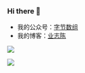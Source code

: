 ### Hi there 👋

- 我的公众号：[字节数组](https://p3-juejin.byteimg.com/tos-cn-i-k3u1fbpfcp/adbc507fc3704fd8955aae739a433db2~tplv-k3u1fbpfcp-zoom-1.image)
- 我的博客：[业志陈](https://juejin.cn/user/923245496518439/posts)

![](https://p3-juejin.byteimg.com/tos-cn-i-k3u1fbpfcp/adbc507fc3704fd8955aae739a433db2~tplv-k3u1fbpfcp-zoom-1.image)

![](https://github-readme-stats.vercel.app/api?username=leavesCZY&show_icons=true&&hide=prs,issues,contribs)
